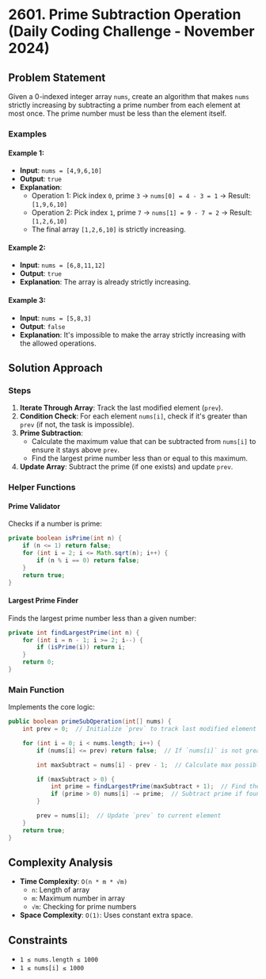 # 2601. Prime Subtraction Operation (Daily Coding Challenge - November 2024)

## Problem Statement
Given a 0-indexed integer array `nums`, create an algorithm that makes `nums` strictly increasing by subtracting a prime number from each element at most once. The prime number must be less than the element itself.

### Examples
#### Example 1:
- **Input**: `nums = [4,9,6,10]`
- **Output**: `true`
- **Explanation**:
    - Operation 1: Pick index `0`, prime `3` → `nums[0] = 4 - 3 = 1` → Result: `[1,9,6,10]`
    - Operation 2: Pick index `1`, prime `7` → `nums[1] = 9 - 7 = 2` → Result: `[1,2,6,10]`
    - The final array `[1,2,6,10]` is strictly increasing.

#### Example 2:
- **Input**: `nums = [6,8,11,12]`
- **Output**: `true`
- **Explanation**: The array is already strictly increasing.

#### Example 3:
- **Input**: `nums = [5,8,3]`
- **Output**: `false`
- **Explanation**: It's impossible to make the array strictly increasing with the allowed operations.

## Solution Approach

### Steps
1. **Iterate Through Array**: Track the last modified element (`prev`).
2. **Condition Check**: For each element `nums[i]`, check if it's greater than `prev` (if not, the task is impossible).
3. **Prime Subtraction**:
   - Calculate the maximum value that can be subtracted from `nums[i]` to ensure it stays above `prev`.
   - Find the largest prime number less than or equal to this maximum.
4. **Update Array**: Subtract the prime (if one exists) and update `prev`.

### Helper Functions
#### Prime Validator
Checks if a number is prime:
```java
private boolean isPrime(int n) {
    if (n <= 1) return false;
    for (int i = 2; i <= Math.sqrt(n); i++) {
        if (n % i == 0) return false;
    }
    return true;
}
```

#### Largest Prime Finder
Finds the largest prime number less than a given number:
```java
private int findLargestPrime(int n) {
    for (int i = n - 1; i >= 2; i--) {
        if (isPrime(i)) return i;
    }
    return 0;
}
```

### Main Function
Implements the core logic:
```java
public boolean primeSubOperation(int[] nums) {
    int prev = 0;  // Initialize `prev` to track last modified element

    for (int i = 0; i < nums.length; i++) {
        if (nums[i] <= prev) return false;  // If `nums[i]` is not greater than `prev`, return false

        int maxSubtract = nums[i] - prev - 1;  // Calculate max possible value to subtract

        if (maxSubtract > 0) {
            int prime = findLargestPrime(maxSubtract + 1);  // Find the largest prime within the limit
            if (prime > 0) nums[i] -= prime;  // Subtract prime if found
        }

        prev = nums[i];  // Update `prev` to current element
    }
    return true;
}
```

## Complexity Analysis
- **Time Complexity**: `O(n * m * √m)`
    - `n`: Length of array
    - `m`: Maximum number in array
    - `√m`: Checking for prime numbers
- **Space Complexity**: `O(1)`: Uses constant extra space.

## Constraints
- `1 ≤ nums.length ≤ 1000`
- `1 ≤ nums[i] ≤ 1000`
